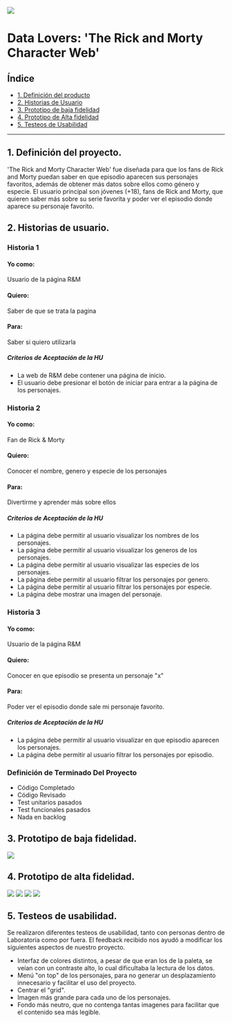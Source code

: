 ![](src/imgs/logo.png)

# Data Lovers: 'The Rick and Morty Character Web'

## Índice
* [1. Definición del producto](#1-Definición-del-producto)
* [2. Historias de Usuario](#1-Historias-de-Usuario)
* [3. Prototipo de baja fidelidad](#3-Prototipo-de-baja-fidelidad)
* [4. Prototipo de Alta fidelidad](#4-Prototipo-de-alta-fidelidad)
* [5. Testeos de Usabilidad](#5-Testeos-de-Usabilidad)

***

## 1. Definición del proyecto.

'The Rick and Morty Character Web' fue diseñada para que los fans de Rick and Morty puedan saber en que episodio aparecen sus personajes favoritos, además de obtener más datos sobre ellos como género y especie. 
El usuario principal son jóvenes (+18), fans de Rick and Morty, que quieren saber más sobre su serie favorita y poder ver el episodio donde aparece su personaje favorito.


## 2. Historias de usuario.

### Historia 1
#### Yo como: 
Usuario de la página R&M
#### Quiero:
Saber de que se trata la pagina
#### Para:
Saber si quiero utilizarla
##### Criterios de Aceptación de la HU
- La web de R&M debe contener una página de inicio.
- El usuario debe presionar el botón de iniciar para entrar a la página de los personajes.

### Historia 2
#### Yo como:
Fan de Rick & Morty
#### Quiero:
Conocer el nombre, genero y especie de los personajes
#### Para:
Divertirme y aprender más sobre ellos
##### Criterios de Aceptación de la HU
- La página debe permitir al usuario visualizar los nombres de los personajes.
- La página debe permitir al usuario visualizar los generos de los personajes.
- La página debe permitir al usuario visualizar las especies de los personajes.
- La página debe permitir al usuario filtrar los personajes por genero.
- La página debe permitir al usuario filtrar los personajes por especie.
- La página debe mostrar una imagen del personaje.

### Historia 3
#### Yo como:
Usuario de la página R&M
#### Quiero:
Conocer en que episodio se presenta un personaje "x"
#### Para:
Poder ver el episodio donde sale mi personaje favorito.
##### Criterios de Aceptación de la HU
- La página debe permitir al usuario visualizar en que episodio aparecen los personajes.
- La página debe permitir al usuario filtrar los personajes por episodio.




### Definición de Terminado Del Proyecto
- Código Completado
- Código Revisado
- Test unitarios pasados
- Test funcionales pasados
- Nada en backlog


## 3. Prototipo de baja fidelidad.

![](src/imgs/prototipoBF.jpeg)


## 4. Prototipo de alta fidelidad.

![](src/imgs/prototipoAF4.jpeg)
![](src/imgs/prototipoAF3.jpeg)
![](src/imgs/prototipoAF2.jpeg)
![](src/imgs/prototipoAF1.jpeg)




## 5. Testeos de usabilidad.

Se realizaron diferentes testeos de usabilidad, tanto con personas dentro de Laboratoria como por fuera.
El feedback recibido nos ayudó a modificar los siguientes aspectos de nuestro proyecto.

- Interfaz de colores distintos, a pesar de que eran los de la paleta, se veían con un contraste alto, lo cual dificultaba la lectura de los datos.
- Menú "on top" de los personajes, para no generar un desplazamiento innecesario y facilitar el uso del proyecto.
- Centrar el "grid".
- Imagen más grande para cada uno de los personajes.
- Fondo más neutro, que no contenga tantas imagenes para facilitar que el contenido sea más legible.





